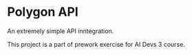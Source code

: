 # Polygon API

An extremely simple API inntegration.

This project is a part of prework exercise for AI Devs 3 course.